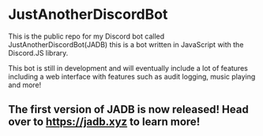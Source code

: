 # JustAnotherDiscordBot

This is the public repo for my Discord bot called JustAnotherDiscordBot(JADB) this is a bot written in JavaScript with the Discord.JS library. 

This bot is still in development and will eventually include a lot of features including a web interface with features such as audit logging, music playing and more!

## The first version of JADB is now released! Head over to https://jadb.xyz to learn more!
